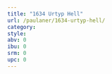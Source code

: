 ```yaml
---
title: "1634 Urtyp Hell"
url: /paulaner/1634-urtyp-hell/
category: 
style: 
abv: 0
ibu: 0
srm: 0
upc: 0
---
```


